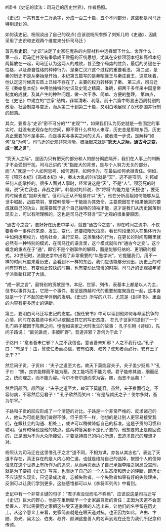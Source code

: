 \#读书《史记的读法：司马迁的历史世界》，作者杨照。

《史记》一共有五十二万余字，分成一百三十篇，五个不同部分，这些都是司马迁特别规划的。

如何读史记，杨照谈出了自己的观点( 应该说杨照参照了刘知几的《史通》，因此采用了史识和史观两个维度来分析司马迁 )

首先看**史识**，“史识”决定了史家在庞杂的内容材料中选择留下什么、舍弃什么：
第一点，司马迁并没有秉承成王败寇的正统思想，尤其在安排项羽本纪和高祖本纪两篇放在一起，司马迁认为这两人的成败，甚至整个局势的胜负，最后的关键在于性格，以及源自性格的种种行为，是秦亡汉兴这个过程的重要看法。
第二点，是秦的历史不是从秦始皇开始，本纪第五篇写的是秦昭襄王与秦庄襄王，这意味着，他认定这时候周实质上已经不存在了，主要的权力转移到了秦。
第三点，司马迁在《秦始皇本纪》中用他独特的史识及史笔之精简、准确，把两千多年来中国皇帝制度的成就，及其产生的种种问题，做一次干净、简单、方便的整理。
第四点，在《史记》中建立的“世家”结构，非常清晰、利落，前十六篇中彰显出西周特别的政治、社会制度与变迁，而从第二十到第三十篇，又明白地展现了汉代郡国并行制的起落。


其次，要看与“史识”密不可分的**“史观”**，如果我们认为历史就是一些固定的事实时，就没有史观存在的空间，即不管什么样的人来写，历史总是那堆东西，历史真正重要的不是事实，而是事实与事实之间的关系，或者进一步说，是解释“如何”及“为何”。司马迁的史观非常清晰，概括起来就是“**究天人之际，通古今之变，成一家之言**”。

“究天人之际”，是因为只有把天的部分和人的部分彻底隔开，我们在人事上的判断才不会受到干扰。司马迁讲的“天”指庞大的背景，是与个人努力无关的部分，而“人”就是一个人如何思考、如何选择、如何作为，在最后如何承担责任。例如，在《项羽本纪》《高祖本纪》中，秦末大乱的时机就是“天”，这不是项羽、刘邦或任何人能掌控的。很多人面对人事时，经常说这是“天”，不是“人”。项羽死的时候，说“天亡我也，非战之罪”。韩信对刘邦说，你“将将”的能力是“天授也”，要死的时候也说“岂非天哉”。但司马迁从不轻易许以“天”，他在分析高祖如何能够从乱世中崛起，战胜项羽，掌控韩信等一干能臣为其效命，主要原因在于如果他真的要成就自己的功业，就需要属于这个自己独特的领袖才能，这才是我们从历史回落到现实上，可以有所理解的。这也是司马迁不轻言“天”史观的很重要原因。

“通古今之变”，要好好在历史中学习，就要“通古今之变”，即在时间之流中，不仅要看单一事件的来源、发生、变化，还要把眼光拉高，看长时段里的人在集体行为中如何运用权力，组构社会，进行交易。这类集体的行为，在更长的时间周期里就必然有一种特别的模式，在司马迁的语言里，这个模式就叫作“通古今之变”。这个概念的重点在于“通”，即它不是个别事件的解释，而是能够归纳的、更明确的模式。20世纪时，法国史学中出现了非常重要的“年鉴学派”，它提醒我们，用不一样的时间尺度来看历史，会看到不一样的东西，我们应该能够分别出，历史上的时间有短有长，有变动比较快的时期，也有变动比较慢的时期，司马迁的史观被年鉴学派重新扛起了大旗。

“成一家之言”，最特别的贡献是书。本纪、世家、列传、表基本上都是以人为主，但书以事件为主，它把一个事件，甚至是跨越时代的重要制度聚拢在一起，这本身就是一个了不起的史学体例的发明。《史记》所写的八书，尤其是《封禅书》，里面的内容有更多历史的评断。

第三，要明白司马迁写史记的态度。《报任安书》中可以读到他如何与命运抗争的心情，同时在各篇章中也可以挖掘出其它的写史态度。
在孔子世家时提到了一个孔门弟子被困于陈蔡之间，惶惶如丧家之犬时发生的故事：
孔子引用《诗经》，先问子路说： “匪兕匪虎，率彼旷野”。吾道非邪？吾何为于此？

子路曰：“意者吾未仁邪？人之不我信也。意者吾未知邪？人之不我行也。”孔子曰：“有是乎！由，譬使仁者而必信，安有伯夷、叔齐？使知者而必行，安有王子比干？”

然后问子贡，子贡曰：“夫子之道至大也，故天下莫能容夫子。夫子盖少贬焉？”孔子曰：“赐，良农能稼而不能为穑，良工能巧而不能为顺。君子能修其道，纲而纪之，统而理之，而不能为容。今尔不修尔道而求为容。赐，而志不远矣！”

然后问颜回，颜回说：“夫子之道至大，故天下莫能容。虽然，夫子推而行之，不容何病，不容然后见君子！” 孔子欣然而笑曰：“有是哉颜氏之子！使尔多财，吾为尔宰。”

子路和子贡的回应形成了一个清楚的对比。子路是一个非常严格的、反求诸己的人，他认为可能是我们做得不够。但子贡不一样，他想的是让别人更容易接受我们，在跟社会的沟通、相处上，或许可以稍微降低自己的标准。这是子贡的习惯和聪明，但有时候也是他的缺点。这两种答案都不是孔子要的，他想要的正是颜回说的，正是因为不为大众所接受，才要坚持自己的内心所想，去追求自己的理想才对。

杨照认为司马迁在这里借孔子之言“道不同，不相为谋，亦各从其志也”，表达了天道不存在，真正存在的是人内心的仁道，也就是维持自己的选择，按照个人的信仰信念在这个世界上有所作为的追求，从而再次表达了自己承担李陵之祸忍受宫刑，就是为了要把《史记》写完，也表达了自己的一个人生态度和历史的评断，即历史不应该那么现实，只记录成功者，忘掉失败者。一个失败者如果有好的失败理由，反倒可以让我们学到更多，这些感悟都可以从《李将军列传》中看到。

史记中有一个非常关键的句子：“君子疾没世而名不称焉”，应该说这是司马迁写《史记》巨大的野心，他是在重新赋予一个史家最尊贵的责任：正因为天道不会宠爱善人，所以需要历史家把这些受天道委屈的人选出来，让他们的名字留在历史上。从这个意义上来看，史家简直就是在跟天道对抗。也正因为如此，许由、卞随、务光、吴太公、伯夷、叔齐、颜渊这些善人的名声到现在还在为我们所纪念和传颂。